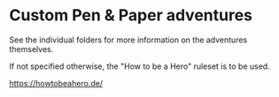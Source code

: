 # Custom Pen & Paper adventures

See the individual folders for more information on the adventures themselves.

If not specified otherwise, the "How to be a Hero" ruleset is to be used.

https://howtobeahero.de/
